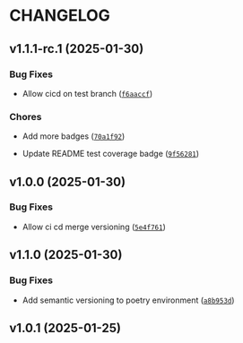 # CHANGELOG


## v1.1.1-rc.1 (2025-01-30)

### Bug Fixes

- Allow cicd on test branch
  ([`f6aaccf`](https://github.com/UBC-MDS/HealthScienceCalculator/commit/f6aaccf4788ff14b349128cdce6352a670c90476))

### Chores

- Add more badges
  ([`70a1f92`](https://github.com/UBC-MDS/HealthScienceCalculator/commit/70a1f92ad06517de4ff2c3604ed51ea85d4669c2))

- Update README test coverage badge
  ([`9f56281`](https://github.com/UBC-MDS/HealthScienceCalculator/commit/9f56281f4a39d45e13aedd3893d3242eadda59f7))


## v1.0.0 (2025-01-30)

### Bug Fixes

- Allow ci cd merge versioning
  ([`5e4f761`](https://github.com/UBC-MDS/HealthScienceCalculator/commit/5e4f76136c059a88003fd2341925b84a00b9fad9))


## v1.1.0 (2025-01-30)

### Bug Fixes

- Add semantic versioning to poetry environment
  ([`a8b953d`](https://github.com/UBC-MDS/HealthScienceCalculator/commit/a8b953dce304854e3778b50773a6222bf58874bc))


## v1.0.1 (2025-01-25)
